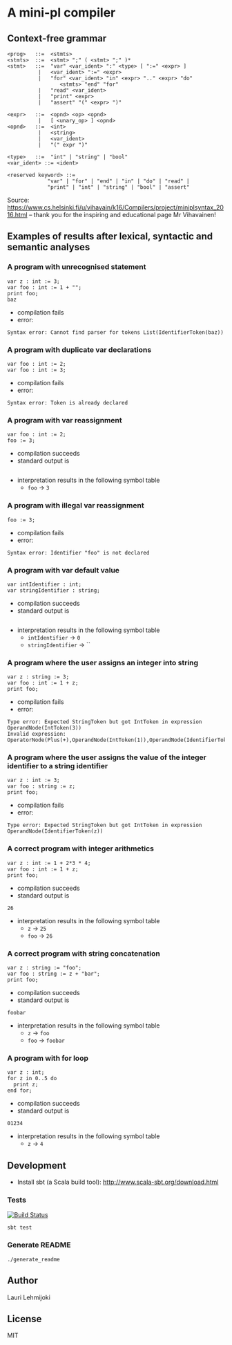 
# A mini-pl compiler

## Context-free grammar

```
<prog>   ::=  <stmts>
<stmts>  ::=  <stmt> ";" ( <stmt> ";" )*
<stmt>   ::=  "var" <var_ident> ":" <type> [ ":=" <expr> ]
          |   <var_ident> ":=" <expr>
          |   "for" <var_ident> "in" <expr> ".." <expr> "do"
                 <stmts> "end" "for"
          |   "read" <var_ident>
          |   "print" <expr>
          |   "assert" "(" <expr> ")"

<expr>   ::=  <opnd> <op> <opnd>
          |   [ <unary_op> ] <opnd>
<opnd>   ::=  <int>
          |   <string>
          |   <var_ident>
          |   "(" expr ")"

<type>   ::=  "int" | "string" | "bool"
<var_ident> ::= <ident>

<reserved keyword> ::=
             "var" | "for" | "end" | "in" | "do" | "read" |
             "print" | "int" | "string" | "bool" | "assert"
```

Source: https://www.cs.helsinki.fi/u/vihavain/k16/Compilers/project/miniplsyntax_2016.html – thank you for the inspiring and educational page Mr Vihavainen!

## Examples of results after lexical, syntactic and semantic analyses


### A program with unrecognised statement

```
var z : int := 3;
var foo : int := 1 + "";
print foo;
baz
```


* compilation fails
* error:
```
Syntax error: Cannot find parser for tokens List(IdentifierToken(baz))
```

### A program with duplicate var declarations

```
var foo : int := 2;
var foo : int := 3;
```


* compilation fails
* error:
```
Syntax error: Token is already declared
```

### A program with var reassignment

```
var foo : int := 2;
foo := 3;
```


* compilation succeeds
* standard output is

```

```

* interpretation results in the following symbol table
  * `foo` -> `3`

### A program with illegal var reassignment

```
foo := 3;
```


* compilation fails
* error:
```
Syntax error: Identifier "foo" is not declared
```

### A program with var default value

```
var intIdentifier : int;
var stringIdentifier : string;
```


* compilation succeeds
* standard output is

```

```

* interpretation results in the following symbol table
  * `intIdentifier` -> `0`
  * `stringIdentifier` -> ``

### A program where the user assigns an integer into string

```
var z : string := 3;
var foo : int := 1 + z;
print foo;
```


* compilation fails
* error:
```
Type error: Expected StringToken but got IntToken in expression OperandNode(IntToken(3))
Invalid expression: OperatorNode(Plus(+),OperandNode(IntToken(1)),OperandNode(IdentifierToken(z)))
```

### A program where the user assigns the value of the integer identifier to a string identifier

```
var z : int := 3;
var foo : string := z;
print foo;
```


* compilation fails
* error:
```
Type error: Expected StringToken but got IntToken in expression OperandNode(IdentifierToken(z))
```

### A correct program with integer arithmetics

```
var z : int := 1 + 2*3 * 4;
var foo : int := 1 + z;
print foo;
```


* compilation succeeds
* standard output is

```
26
```

* interpretation results in the following symbol table
  * `z` -> `25`
  * `foo` -> `26`

### A correct program with string concatenation

```
var z : string := "foo";
var foo : string := z + "bar";
print foo;
```


* compilation succeeds
* standard output is

```
foobar
```

* interpretation results in the following symbol table
  * `z` -> `foo`
  * `foo` -> `foobar`

### A program with for loop

```
var z : int;
for z in 0..5 do
  print z;
end for;
```


* compilation succeeds
* standard output is

```
01234
```

* interpretation results in the following symbol table
  * `z` -> `4`


## Development

* Install sbt (a Scala build tool): http://www.scala-sbt.org/download.html

### Tests

[![Build Status](https://travis-ci.org/laurilehmijoki/mini-pl.svg?branch=master)](https://travis-ci.org/laurilehmijoki/mini-pl)

```
sbt test
```

### Generate README

`./generate_readme`

## Author

Lauri Lehmijoki

## License

MIT

